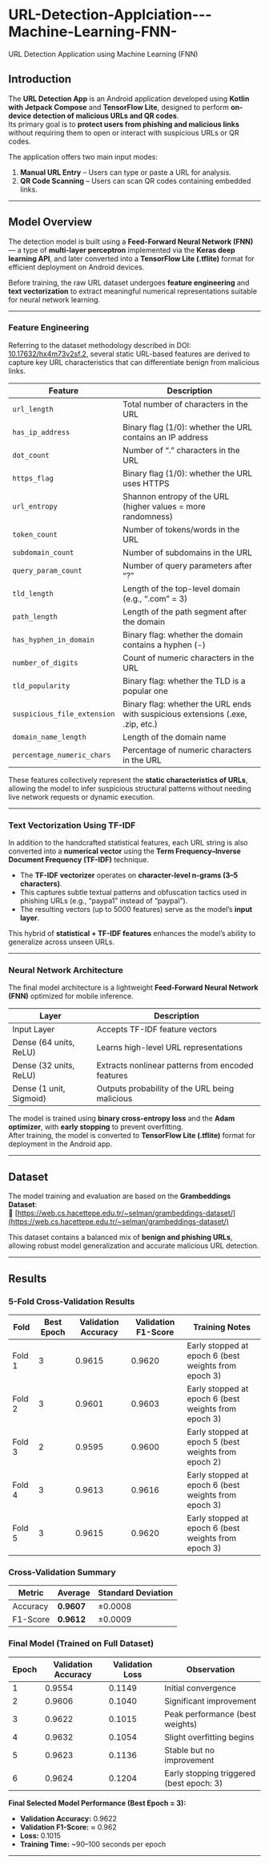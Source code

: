 # URL-Detection-Applciation---Machine-Learning-FNN-
URL Detection Application using Machine Learning (FNN)

## **Introduction**

The **URL Detection App** is an Android application developed using **Kotlin with Jetpack Compose** and **TensorFlow Lite**, designed to perform **on-device detection of malicious URLs and QR codes**.  
Its primary goal is to **protect users from phishing and malicious links** without requiring them to open or interact with suspicious URLs or QR codes.

The application offers two main input modes:
1. **Manual URL Entry** – Users can type or paste a URL for analysis.  
2. **QR Code Scanning** – Users can scan QR codes containing embedded links.  

---

## **Model Overview**

The detection model is built using a **Feed-Forward Neural Network (FNN)** — a type of **multi-layer perceptron** implemented via the **Keras deep learning API**, and later converted into a **TensorFlow Lite (.tflite)** format for efficient deployment on Android devices.

Before training, the raw URL dataset undergoes **feature engineering** and **text vectorization** to extract meaningful numerical representations suitable for neural network learning.

---

### **Feature Engineering**

Referring to the dataset methodology described in DOI: [10.17632/hx4m73v2sf.2](https://doi.org/10.17632/hx4m73v2sf.2), several static URL-based features are derived to capture key URL characteristics that can differentiate benign from malicious links.  

| **Feature** | **Description** |
|--------------|----------------|
| `url_length` | Total number of characters in the URL |
| `has_ip_address` | Binary flag (1/0): whether the URL contains an IP address |
| `dot_count` | Number of “.” characters in the URL |
| `https_flag` | Binary flag (1/0): whether the URL uses HTTPS |
| `url_entropy` | Shannon entropy of the URL (higher values = more randomness) |
| `token_count` | Number of tokens/words in the URL |
| `subdomain_count` | Number of subdomains in the URL |
| `query_param_count` | Number of query parameters after “?” |
| `tld_length` | Length of the top-level domain (e.g., “.com” = 3) |
| `path_length` | Length of the path segment after the domain |
| `has_hyphen_in_domain` | Binary flag: whether the domain contains a hyphen (-) |
| `number_of_digits` | Count of numeric characters in the URL |
| `tld_popularity` | Binary flag: whether the TLD is a popular one |
| `suspicious_file_extension` | Binary flag: whether the URL ends with suspicious extensions (.exe, .zip, etc.) |
| `domain_name_length` | Length of the domain name |
| `percentage_numeric_chars` | Percentage of numeric characters in the URL |

These features collectively represent the **static characteristics of URLs**, allowing the model to infer suspicious structural patterns without needing live network requests or dynamic execution.

---

### **Text Vectorization Using TF-IDF**

In addition to the handcrafted statistical features, each URL string is also converted into a **numerical vector** using the **Term Frequency–Inverse Document Frequency (TF-IDF)** technique.  

- The **TF-IDF vectorizer** operates on **character-level n-grams (3–5 characters)**.  
- This captures subtle textual patterns and obfuscation tactics used in phishing URLs (e.g., “paypa1” instead of “paypal”).  
- The resulting vectors (up to 5000 features) serve as the model’s **input layer**.

This hybrid of **statistical + TF-IDF features** enhances the model’s ability to generalize across unseen URLs.

---

### **Neural Network Architecture**

The final model architecture is a lightweight **Feed-Forward Neural Network (FNN)** optimized for mobile inference.

| **Layer** | **Description** |
|------------|----------------|
| Input Layer | Accepts TF-IDF feature vectors |
| Dense (64 units, ReLU) | Learns high-level URL representations |
| Dense (32 units, ReLU) | Extracts nonlinear patterns from encoded features |
| Dense (1 unit, Sigmoid) | Outputs probability of the URL being malicious |

The model is trained using **binary cross-entropy loss** and the **Adam optimizer**, with **early stopping** to prevent overfitting.  
After training, the model is converted to **TensorFlow Lite (.tflite)** format for deployment in the Android app.

---

## **Dataset**

The model training and evaluation are based on the **Grambeddings Dataset**:  
🔗 [https://web.cs.hacettepe.edu.tr/~selman/grambeddings-dataset/](https://web.cs.hacettepe.edu.tr/~selman/grambeddings-dataset/)  

This dataset contains a balanced mix of **benign and phishing URLs**, allowing robust model generalization and accurate malicious URL detection.

---

## **Results**

### **5-Fold Cross-Validation Results**

| **Fold** | **Best Epoch** | **Validation Accuracy** | **Validation F1-Score** | **Training Notes** |
|-----------|----------------|--------------------------|--------------------------|--------------------|
| Fold 1 | 3 | 0.9615 | 0.9620 | Early stopped at epoch 6 (best weights from epoch 3) |
| Fold 2 | 3 | 0.9601 | 0.9603 | Early stopped at epoch 6 (best weights from epoch 3) |
| Fold 3 | 2 | 0.9595 | 0.9600 | Early stopped at epoch 5 (best weights from epoch 2) |
| Fold 4 | 3 | 0.9613 | 0.9616 | Early stopped at epoch 6 (best weights from epoch 3) |
| Fold 5 | 3 | 0.9615 | 0.9620 | Early stopped at epoch 6 (best weights from epoch 3) |

### **Cross-Validation Summary**

| **Metric** | **Average** | **Standard Deviation** |
|-------------|-------------|------------------------|
| Accuracy | **0.9607** | ±0.0008 |
| F1-Score | **0.9612** | ±0.0009 |


### **Final Model (Trained on Full Dataset)**

| **Epoch** | **Validation Accuracy** | **Validation Loss** | **Observation** |
|------------|--------------------------|---------------------|-----------------|
| 1 | 0.9554 | 0.1149 | Initial convergence |
| 2 | 0.9606 | 0.1040 | Significant improvement |
| 3 | 0.9622 | 0.1015 | Peak performance (best weights) |
| 4 | 0.9632 | 0.1054 | Slight overfitting begins |
| 5 | 0.9623 | 0.1136 | Stable but no improvement |
| 6 | 0.9624 | 0.1204 | Early stopping triggered (best epoch: 3) |

**Final Selected Model Performance (Best Epoch = 3):**
- **Validation Accuracy:** 0.9622  
- **Validation F1-Score:** ≈ 0.962  
- **Loss:** 0.1015  
- **Training Time:** ~90–100 seconds per epoch  

---
